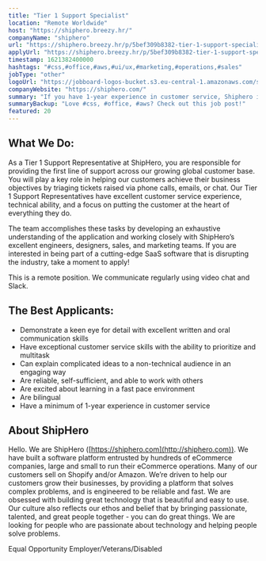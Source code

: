 ```yaml
---
title: "Tier 1 Support Specialist"
location: "Remote Worldwide"
host: "https://shiphero.breezy.hr/"
companyName: "shiphero"
url: "https://shiphero.breezy.hr/p/5bef309b8382-tier-1-support-specialist"
applyUrl: "https://shiphero.breezy.hr/p/5bef309b8382-tier-1-support-specialist/apply"
timestamp: 1621382400000
hashtags: "#css,#office,#aws,#ui/ux,#marketing,#operations,#sales"
jobType: "other"
logoUrl: "https://jobboard-logos-bucket.s3.eu-central-1.amazonaws.com/shiphero"
companyWebsite: "https://shiphero.com/"
summary: "If you have 1-year experience in customer service, Shiphero is looking for someone with your knowledge."
summaryBackup: "Love #css, #office, #aws? Check out this job post!"
featured: 20
---
```


## What We Do:

As a Tier 1 Support Representative at ShipHero, you are responsible for providing the first line of support across our growing global customer base. You will play a key role in helping our customers achieve their business objectives by triaging tickets raised via phone calls, emails, or chat. Our Tier 1 Support Representatives have excellent customer service experience, technical ability, and a focus on putting the customer at the heart of everything they do.

The team accomplishes these tasks by developing an exhaustive understanding of the application and working closely with ShipHero’s excellent engineers, designers, sales, and marketing teams. If you are interested in being part of a cutting-edge SaaS software that is disrupting the industry, take a moment to apply!

This is a remote position. We communicate regularly using video chat and Slack.

## The Best Applicants:

*   Demonstrate a keen eye for detail with excellent written and oral communication skills
*   Have exceptional customer service skills with the ability to prioritize and multitask
*   Can explain complicated ideas to a non-technical audience in an engaging way
*   Are reliable, self-sufficient, and able to work with others
*   Are excited about learning in a fast pace environment
*   Are bilingual
*   Have a minimum of 1-year experience in customer service

## About ShipHero

Hello. We are ShipHero ([https://shiphero.com](http://shiphero.com)). We have built a software platform entrusted by hundreds of eCommerce companies, large and small to run their eCommerce operations. Many of our customers sell on Shopify and/or Amazon. We’re driven to help our customers grow their businesses, by providing a platform that solves complex problems, and is engineered to be reliable and fast. We are obsessed with building great technology that is beautiful and easy to use. Our culture also reflects our ethos and belief that by bringing passionate, talented, and great people together - you can do great things. We are looking for people who are passionate about technology and helping people solve problems.

Equal Opportunity Employer/Veterans/Disabled
